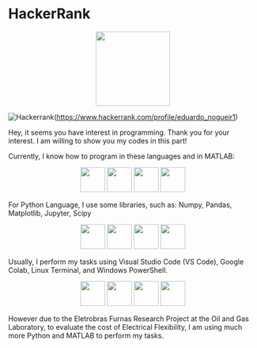 # HackerRank 
<p align="center">
  <img src="https://github.com/duduliberato/HackerRank/assets/129089889/3c8e70e7-6c7a-4152-a8ed-3c30ea9934dc" height="150">
</p>

![Hackerrank](https://img.shields.io/badge/-Hackerrank-2EC866?style=for-the-badge&logo=HackerRank&logoColor=white)(https://www.hackerrank.com/profile/eduardo_nogueir1)

Hey, it seems you have interest in programming. Thank you for your interest. I am willing to show you my codes in this part! 

Currently, I know how to program in these languages and in MATLAB:

<p align="center">
<img src="https://cdn.jsdelivr.net/gh/devicons/devicon@latest/icons/python/python-original-wordmark.svg" width="50" height="50"> <img src="https://cdn.jsdelivr.net/gh/devicons/devicon@latest/icons/c/c-original.svg" width="50" height="50"> <img src="https://cdn.jsdelivr.net/gh/devicons/devicon@latest/icons/cplusplus/cplusplus-original.svg" width="50" height="50">  <img src="https://cdn.jsdelivr.net/gh/devicons/devicon@latest/icons/matlab/matlab-original.svg" width="50" height="50">
</p>

For Python Language, I use some libraries, such as: Numpy, Pandas, Matplotlib, Jupyter, Scipy

<p align="center">
<img src="https://cdn.jsdelivr.net/gh/devicons/devicon@latest/icons/matplotlib/matplotlib-original.svg" width="50" height="50"> <img src="https://cdn.jsdelivr.net/gh/devicons/devicon@latest/icons/pandas/pandas-original-wordmark.svg" width="50" height="50"> <img src="https://cdn.jsdelivr.net/gh/devicons/devicon@latest/icons/numpy/numpy-original-wordmark.svg" width="50" height="50"> <img src="https://cdn.jsdelivr.net/gh/devicons/devicon@latest/icons/jupyter/jupyter-original-wordmark.svg" width="50" height="50">   
</p>


Usually, I perform my tasks using Visual Studio Code (VS Code), Google Colab, Linux Terminal, and Windows PowerShell.

<p align="center">
<img src="https://cdn.jsdelivr.net/gh/devicons/devicon@latest/icons/vscode/vscode-original.svg" width="50" height="50"> <img src="https://cdn.jsdelivr.net/gh/devicons/devicon@latest/icons/google/google-original.svg" width="50" height="50"> <img src="https://cdn.jsdelivr.net/gh/devicons/devicon@latest/icons/linux/linux-original.svg" width="50" height="50"> <img src="https://cdn.jsdelivr.net/gh/devicons/devicon@latest/icons/powershell/powershell-original.svg" width="50" height="50">
</p>

However due to the Eletrobras Furnas Research Project at the Oil and Gas Laboratory, to evaluate the cost of Electrical Flexibility, I am using much more Python and MATLAB to perform my tasks.
